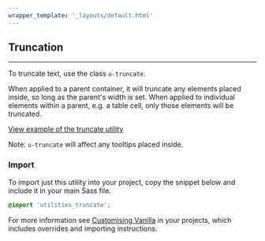 ```yaml
---
wrapper_template: '_layouts/default.html'
---
```


## Truncation

<hr>

To truncate text, use the class `u-truncate`.

When applied to a parent container, it will truncate any elements placed inside, so long as the parent's width is set.
When applied to individual elements within a parent, e.g. a table cell, only those elements will be truncated.

<a href="/examples/utilities/truncate/" class="js-example">
View example of the truncate utility
</a>

Note: `u-truncate` will affect any tooltips placed inside.

### Import

To import just this utility into your project, copy the snippet below and include it in your main Sass file.

```scss
@import 'utilities_truncate';
```

For more information see [Customising Vanilla](/customising-vanilla/) in your projects, which includes overrides and importing instructions.
